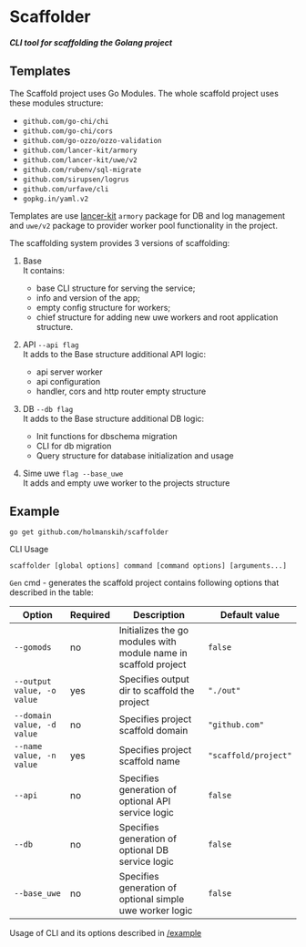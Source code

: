 # Scaffolder

##### CLI tool for scaffolding the Golang project

## Templates 
The Scaffold project uses Go Modules.
The whole scaffold project uses these modules structure:
- `github.com/go-chi/chi`
- `github.com/go-chi/cors`
- `github.com/go-ozzo/ozzo-validation`
- `github.com/lancer-kit/armory`
- `github.com/lancer-kit/uwe/v2`
- `github.com/rubenv/sql-migrate`
- `github.com/sirupsen/logrus`
- `github.com/urfave/cli`
- `gopkg.in/yaml.v2`

Templates are use [lancer-kit](https://github.com/lancer-kit) `armory` package for DB and log management and
`uwe/v2` package to provider worker pool functionality in the project.

The scaffolding system provides 3 versions of scaffolding:

1. Base \
    It contains: 
    * base CLI structure for serving the service;
    * info and version of the app;
    * empty config structure for workers;
    * chief structure for adding new uwe workers and root application structure.

2. API `--api flag` \
    It adds to the Base structure additional API logic:
    * api server worker
    * api configuration
    * handler, cors and http router empty structure

3. DB `--db flag` \
   It adds to the Base structure additional DB logic:
   * Init functions for dbschema migration
   * CLI for db migration
   * Query structure for database initialization and usage

4. Sime uwe `flag --base_uwe` \
   It adds and empty uwe worker to the projects structure
   
## Example
```
go get github.com/holmanskih/scaffolder
```



CLI Usage
```
scaffolder [global options] command [command options] [arguments...]
```

`Gen` cmd - generates the scaffold project contains following options that described in the table:

|Option                      | Required  | Description                                                       | Default value         |
|----------------------------|-----------|-------------------------------------------------------------------|-----------------------|
|`--gomods`                  | no        | Initializes the go modules with module name in scaffold project   | `false`               |
|`--output value, -o value`  | yes       | Specifies output dir to scaffold the project                      | `"./out"`             |
|`--domain value, -d value`  | no        | Specifies project scaffold domain                                 | `"github.com"`        |
|`--name value, -n value`    | yes       | Specifies project scaffold name                                   | `"scaffold/project"`  |
|`--api`                     | no        | Specifies generation of optional API service logic                | `false`               |
|`--db`                      | no        | Specifies generation of optional DB service logic                 | `false`               |
|`--base_uwe`                | no        | Specifies generation of optional simple uwe worker logic          | `false`               |

Usage of CLI and its options described in [/example](https://github.com/holmanskih/scaffolder/blob/master/example/Makefile)


